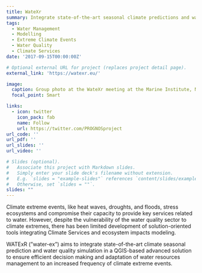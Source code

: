 ```yaml
---
title: WateXr
summary: Integrate state-of-the-art seasonal climate predictions and water quality simulations in an advanced solution that ensures efficient decision making and adaptation of water resources management to an increasing frequency of climate extreme events.
tags:
  - Water Management
  - Modelling
  - Extreme Climate Events
  - Water Quality
  - Climate Services
date: '2017-09-15T00:00:00Z'

# Optional external URL for project (replaces project detail page).
external_link: 'https://watexr.eu/'

image:
  caption: Group photo at the WateXr meeting at the Marine Institute, Newport, Mayo, Ireland.
  focal_point: Smart

links:
  - icon: twitter
    icon_pack: fab
    name: Follow
    url: https://twitter.com/PROGNOSproject
url_code: ''
url_pdf: ''
url_slides: ''
url_video: ''

# Slides (optional).
#   Associate this project with Markdown slides.
#   Simply enter your slide deck's filename without extension.
#   E.g. `slides = "example-slides"` references `content/slides/example-slides.md`.
#   Otherwise, set `slides = ""`.
slides: ""
---
```


Climate extreme events, like heat waves, droughts, and floods, stress ecosystems and compromise their capacity to provide key services related to water. However, despite the vulnerability of the water quality sector to climate extremes, there has been limited development of solution-oriented tools integrating Climate Services and ecosystem impacts modeling.

WATExR (”water-ex”) aims to integrate state-of-the-art climate seasonal prediction and water quality simulation in a QGIS-based advanced solution to ensure efficient decision making and adaptation of water resources management to an increased frequency of climate extreme events.
